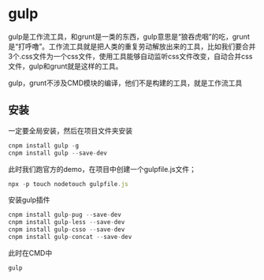 # gulp

gulp是工作流工具，和grunt是一类的东西，gulp意思是“狼吞虎咽”的吃，grunt是“打呼噜”。工作流工具就是把人类的重复劳动解放出来的工具，比如我们要合并3个.css文件为一个css文件，使用工具能够自动监听css文件改变，自动合并css文件，gulp和grunt就是这样的工具。

gulp，grunt不涉及CMD模块的编译，他们不是构建的工具，就是工作流工具



## 安装

一定要全局安装，然后在项目文件夹安装

```javascript
cnpm install gulp -g
cnpm install gulp --save-dev
```

此时我们跑官方的demo，在项目中创建一个gulpfile.js文件；

```javascript
npx -p touch nodetouch gulpfile.js
```

安装gulp插件

```javascript
cnpm install gulp-pug --save-dev
cnpm install gulp-less --save-dev  
cnpm install gulp-csso --save-dev  
cnpm install gulp-concat --save-dev
```

此时在CMD中

```javascript
gulp
```

